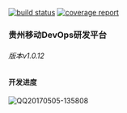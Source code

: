 [![build status](https://code.dev.gz.cmcc/develop-base/develop-base/badges/dev/build.svg)](https://code.dev.gz.cmcc/develop-base/develop-base/commits/dev)
[![coverage report](https://code.dev.gz.cmcc/develop-base/develop-base/badges/dev/coverage.svg)](https://code.dev.gz.cmcc/develop-base/develop-base/commits/dev)

### 贵州移动DevOps研发平台

###### 版本v1.0.12

####  开发进度 
![QQ20170505-135808](/uploads/870e98e51fc37a1261440bb6b9fe2271/QQ20170505-135808.png)